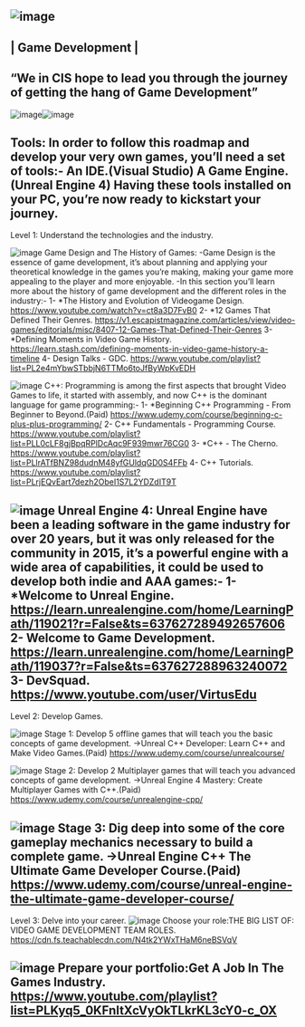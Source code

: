 ![image](https://user-images.githubusercontent.com/55784906/127044306-aaac9d5e-e618-4a16-b46c-290b2ed330b0.png)
 ------------------
| Game Development |
 ------------------
“We in CIS hope to lead you through the journey of getting the hang of Game Development”
----------------------------------------------------------------------------------------
![image](https://user-images.githubusercontent.com/55784906/127044901-ea6405b1-fbab-49ed-90db-67f99f9cc5f0.png)![image](https://user-images.githubusercontent.com/55784906/127044984-97e1d8a7-5730-4599-a85b-31ce5cca2a1d.png)

Tools:
In order to follow this roadmap and develop your very own games, you’ll need a set of tools:-
An IDE.(Visual Studio)
A Game Engine.(Unreal Engine 4)
Having these tools installed on your PC, you’re now ready to kickstart your journey.
----------------------------------------------------------------------------------------
Level 1: Understand the technologies and the industry.

![image](https://user-images.githubusercontent.com/55784906/127045188-301da263-e71e-418d-992c-64d2413cd4d1.png)
  Game Design and The History of Games:
    -Game Design is the essence of game development, it’s about planning and applying your theoretical knowledge in the games you’re making, making your game more appealing to        the player and more enjoyable.
    -In this section you’ll learn more about the history of game development and the different roles in the industry:-
      1- *The History and Evolution of Videogame Design.
        https://www.youtube.com/watch?v=ct8a3D7FvB0
      2- *12 Games That Defined Their Genres.
        https://v1.escapistmagazine.com/articles/view/video-games/editorials/misc/8407-12-Games-That-Defined-Their-Genres
      3- *Defining Moments in Video Game History.
        https://learn.stash.com/defining-moments-in-video-game-history-a-timeline
      4- Design Talks - GDC.
        https://www.youtube.com/playlist?list=PL2e4mYbwSTbbjN6TTMo6toJfByWpKvEDH

![image](https://user-images.githubusercontent.com/55784906/127045471-ac50a844-0fdb-4f88-8fd1-51375e31ed41.png)
  C++: 
    Programming is among the first aspects that brought Video Games to life, it started with assembly, and now C++ is the dominant language for game programming:-
      1- *Beginning C++ Programming - From Beginner to Beyond.(Paid)
        https://www.udemy.com/course/beginning-c-plus-plus-programming/
      2- C++ Fundamentals - Programming Course.
        https://www.youtube.com/playlist?list=PLL0cLF8gjBpqRPlDcAqc9F939mwr76CG0
      3- *C++ - The Cherno.
        https://www.youtube.com/playlist?list=PLlrATfBNZ98dudnM48yfGUldqGD0S4FFb
      4- C++ Tutorials.
        https://www.youtube.com/playlist?list=PLrjEQvEart7dezh2ObeI1S7L2YDZdIT9T

![image](https://user-images.githubusercontent.com/55784906/127046015-fbd613b5-15a0-43e8-93a5-cc37ddef27d9.png)
  Unreal Engine 4:
    Unreal Engine have been a leading software in the game industry for over 20 years, but it was only released for the community in 2015, it’s a powerful engine with a wide         area of capabilities, it could be used to develop both indie and AAA games:-
      1- *Welcome to Unreal Engine.
        https://learn.unrealengine.com/home/LearningPath/119021?r=False&ts=637627289492657606
      2- Welcome to Game Development.
        https://learn.unrealengine.com/home/LearningPath/119037?r=False&ts=637627288963240072
      3- DevSquad.
        https://www.youtube.com/user/VirtusEdu
--------------------------------------------------------------------------------------
Level 2: Develop Games.

![image](https://user-images.githubusercontent.com/55784906/127046699-6a4bc78f-f156-41b0-8be3-2ff920776042.png)
  Stage 1:
    Develop 5 offline games that will teach you the basic concepts of game development.
      ->Unreal C++ Developer: Learn C++ and Make Video Games.(Paid)
          https://www.udemy.com/course/unrealcourse/

![image](https://user-images.githubusercontent.com/55784906/127046730-5acbdacd-2c87-4a83-ac26-402a91b14970.png)
  Stage 2:
    Develop 2 Multiplayer games that will teach you advanced concepts of  game development.
      ->Unreal Engine 4 Mastery: Create Multiplayer Games with C++.(Paid)
          https://www.udemy.com/course/unrealengine-cpp/

![image](https://user-images.githubusercontent.com/55784906/127046789-618289df-c1ce-4186-beee-21ac8ec696ba.png)
  Stage 3:
    Dig deep into some of the core gameplay mechanics necessary to build a complete game.
      ->Unreal Engine C++ The Ultimate Game Developer Course.(Paid)
          https://www.udemy.com/course/unreal-engine-the-ultimate-game-developer-course/
--------------------------------------------------------------------------------------
  Level 3: Delve into your career.
![image](https://user-images.githubusercontent.com/55784906/127047221-9e16b9a7-79c3-404c-bad3-ad405a4446dc.png)
    Choose your role:THE BIG LIST OF: VIDEO GAME DEVELOPMENT TEAM ROLES.
        https://cdn.fs.teachablecdn.com/N4tk2YWxTHaM6neBSVqV
    
![image](https://user-images.githubusercontent.com/55784906/127047234-0e8bde84-d881-4ab4-90da-684680f8e3ac.png)
    Prepare your portfolio:Get A Job In The Games Industry.
        https://www.youtube.com/playlist?list=PLKyq5_0KFnItXcVyOkTLkrKL3cY0-c_OX
-------------------------------------------------------------------------------------------------------------------------------------------------------------------
